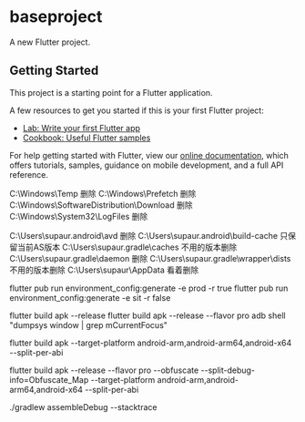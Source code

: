 # baseproject

A new Flutter project.

## Getting Started

This project is a starting point for a Flutter application.

A few resources to get you started if this is your first Flutter project:

- [Lab: Write your first Flutter app](https://flutter.dev/docs/get-started/codelab)
- [Cookbook: Useful Flutter samples](https://flutter.dev/docs/cookbook)

For help getting started with Flutter, view our
[online documentation](https://flutter.dev/docs), which offers tutorials,
samples, guidance on mobile development, and a full API reference.




C:\Windows\Temp  删除
C:\Windows\Prefetch  删除
C:\Windows\SoftwareDistribution\Download  删除
C:\Windows\System32\LogFiles  删除

C:\Users\supaur\.android\avd 删除
C:\Users\supaur\.android\build-cache  只保留当前AS版本
C:\Users\supaur\.gradle\caches  不用的版本删除
C:\Users\supaur\.gradle\daemon  删除
C:\Users\supaur\.gradle\wrapper\dists  不用的版本删除
C:\Users\supaur\AppData 看着删除




flutter pub run environment_config:generate -e prod -r true
flutter pub run environment_config:generate -e sit -r false

flutter build apk --release
flutter build apk --release  --flavor pro
adb shell "dumpsys window | grep mCurrentFocus"

flutter build apk --target-platform android-arm,android-arm64,android-x64 --split-per-abi

flutter build apk --release  --flavor pro --obfuscate --split-debug-info=Obfuscate_Map --target-platform android-arm,android-arm64,android-x64 --split-per-abi

./gradlew assembleDebug --stacktrace